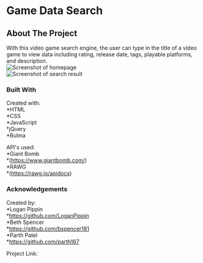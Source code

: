 # Game Data Search

## About The Project
With this video game search engine, the user can type in the title of a video game to view data including rating, release date, tags, playable platforms, and description.  
![Screenshot of homepage](https://github.com/bspencer181/Project1/blob/Develop/Assets/homepage.png?raw=true)  
![Screenshot of search result](https://github.com/bspencer181/Project1/blob/Develop/Assets/P2.png?raw=true)  

### Built With
 Created with:  
 *HTML   
 *CSS  
 *JavaScript  
 *jQuery  
 *Bulma    
 
 API's used:  
 *Giant Bomb  
   *(https://www.giantbomb.com/)  
 *RAWG  
   *(https://rawg.io/apidocs)  

### Acknowledgements
Created by:  
 *Logan Pippin  
   *https://github.com/LoganPippin  
 *Beth Spencer  
   *https://github.com/bspencer181  
 *Parth Patel  
   *https://github.com/parth167  
  
 Project Link:
